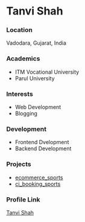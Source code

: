 # Tanvi Shah

### Location

Vadodara, Gujarat, India

### Academics

- ITM Vocational University
- Parul University

### Interests

- Web Development
- Blogging

### Development

- Frontend Dvelopment 
- Backend Development

### Projects

- [ecommerce_sports](https://github.com/Tanvi-shah02/ecommerce_sports.git)
- [ci_booking_sports](https://github.com/Tanvi-shah02/ci_booking_website.git)

### Profile Link

[Tanvi Shah](https://github.com/Tanvi-shah02)